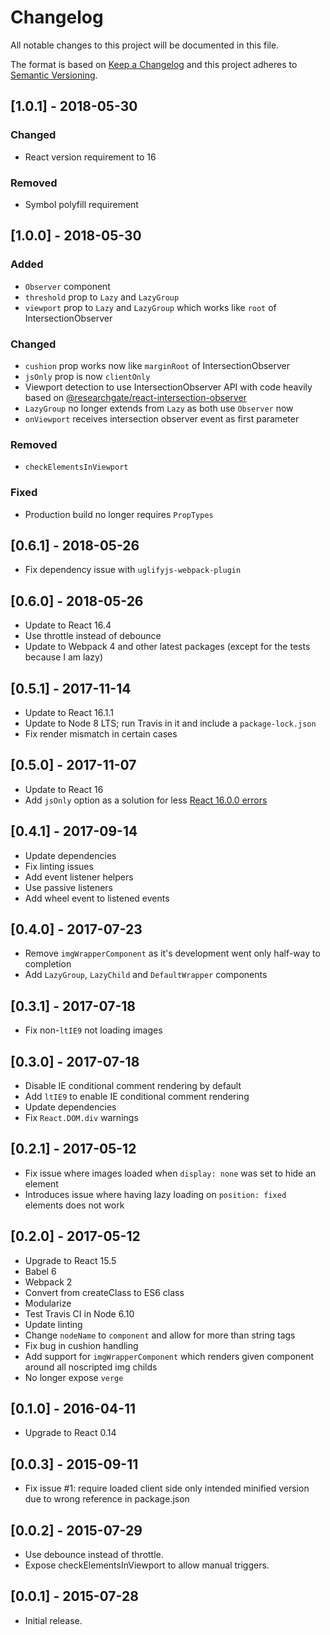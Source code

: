# Changelog
All notable changes to this project will be documented in this file.

The format is based on [Keep a Changelog](http://keepachangelog.com/en/1.0.0/)
and this project adheres to [Semantic Versioning](http://semver.org/spec/v2.0.0.html).


## [1.0.1] - 2018-05-30

### Changed
- React version requirement to 16

### Removed
- Symbol polyfill requirement


## [1.0.0] - 2018-05-30

### Added
- `Observer` component
- `threshold` prop to `Lazy` and `LazyGroup`
- `viewport` prop to `Lazy` and `LazyGroup` which works like `root` of IntersectionObserver

### Changed
- `cushion` prop works now like `marginRoot` of IntersectionObserver
- `jsOnly` prop is now `clientOnly`
- Viewport detection to use IntersectionObserver API with code heavily based on
  [@researchgate/react-intersection-observer](https://github.com/researchgate/react-intersection-observer)
- `LazyGroup` no longer extends from `Lazy` as both use `Observer` now
- `onViewport` receives intersection observer event as first parameter

### Removed
- `checkElementsInViewport`

### Fixed
- Production build no longer requires `PropTypes`


## [0.6.1] - 2018-05-26

- Fix dependency issue with `uglifyjs-webpack-plugin`


## [0.6.0] - 2018-05-26

- Update to React 16.4
- Use throttle instead of debounce
- Update to Webpack 4 and other latest packages (except for the tests because I am lazy)


## [0.5.1] - 2017-11-14

- Update to React 16.1.1
- Update to Node 8 LTS; run Travis in it and include a `package-lock.json`
- Fix render mismatch in certain cases


## [0.5.0] - 2017-11-07

- Update to React 16
- Add `jsOnly` option as a solution for less [React 16.0.0 errors](https://github.com/facebook/react/issues/10993)


## [0.4.1] - 2017-09-14

- Update dependencies
- Fix linting issues
- Add event listener helpers
- Use passive listeners
- Add wheel event to listened events


## [0.4.0] - 2017-07-23

- Remove `imgWrapperComponent` as it's development went only half-way to completion
- Add `LazyGroup`, `LazyChild` and `DefaultWrapper` components


## [0.3.1] - 2017-07-18

- Fix non-`ltIE9` not loading images


## [0.3.0] - 2017-07-18

- Disable IE conditional comment rendering by default
- Add `ltIE9` to enable IE conditional comment rendering
- Update dependencies
- Fix `React.DOM.div` warnings


## [0.2.1] - 2017-05-12

- Fix issue where images loaded when `display: none` was set to hide an element
- Introduces issue where having lazy loading on `position: fixed` elements does not work


## [0.2.0] - 2017-05-12

- Upgrade to React 15.5
- Babel 6
- Webpack 2
- Convert from createClass to ES6 class
- Modularize
- Test Travis CI in Node 6.10
- Update linting
- Change `nodeName` to `component` and allow for more than string tags
- Fix bug in cushion handling
- Add support for `imgWrapperComponent` which renders given component around all noscripted img childs
- No longer expose `verge`


## [0.1.0] - 2016-04-11

- Upgrade to React 0.14


## [0.0.3] - 2015-09-11

- Fix issue #1: require loaded client side only intended minified version due to wrong reference in package.json


## [0.0.2] - 2015-07-29

- Use debounce instead of throttle.
- Expose checkElementsInViewport to allow manual triggers.


## [0.0.1] - 2015-07-28

- Initial release.
